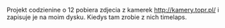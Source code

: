Projekt codzienine o 12 pobiera zdjecia z kamerek http://kamery.topr.pl/ i zapisuje je na moim dysku.
Kiedys tam zrobie z nich timelaps.
